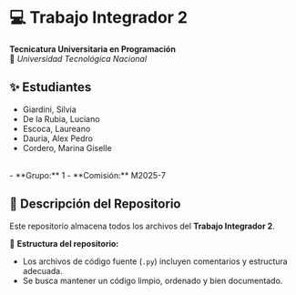  # 💻 Trabajo Integrador 2 
**Tecnicatura Universitaria en Programación**  
📍 *Universidad Tecnológica Nacional*  

## ✨ Estudiantes  
- Giardini, Silvia
- De la Rubia, Luciano
- Escoca, Laureano
- Dauria, Alex Pedro
- Cordero, Marina Giselle
<br>
- **Grupo:** 1
- **Comisión:** M2025-7

## 📂 Descripción del Repositorio  
Este repositorio almacena todos los archivos del **Trabajo Integrador 2**.  

📌 **Estructura del repositorio:**   
- Los archivos de código fuente (`.py`) incluyen comentarios y estructura adecuada.  
- Se busca mantener un código limpio, ordenado y bien documentado.  
